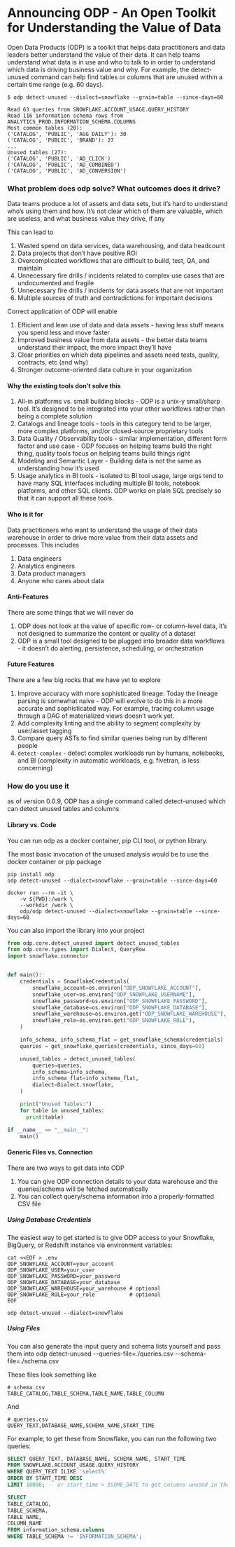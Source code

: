 # Announcing ODP - An Open Toolkit for Understanding the Value of Data

Open Data Products (ODP) is a toolkit that helps data practitioners and data leaders better understand the value of their data. It can help teams understand what data is in use and who to talk to in order to understand which data is driving business value and why. For example, the detect-unused command can help find tables or columns that are unused within a certain time range (e.g. 60 days).

```
$ odp detect-unused --dialect=snowflake --grain=table --since-days=60

Read 63 queries from SNOWFLAKE.ACCOUNT_USAGE.QUERY_HISTORY
Read 116 information schema rows from ANALYTICS_PROD.INFORMATION_SCHEMA.COLUMNS
Most common tables (20):
('CATALOG', 'PUBLIC', 'AGG_DAILY'): 30
('CATALOG', 'PUBLIC', 'BRAND'): 27
...
Unused tables (27):
('CATALOG', 'PUBLIC', 'AD_CLICK')
('CATALOG', 'PUBLIC', 'AD_COMBINED')
('CATALOG', 'PUBLIC', 'AD_CONVERSION')
```

### What problem does odp solve? What outcomes does it drive?

Data teams produce a lot of assets and data sets, but it’s hard to understand who’s using them and how. It’s not clear which of them are valuable, which are useless, and what business value they drive, if any

This can lead to

1. Wasted spend on data services, data warehousing, and data headcount
1. Data projects that don’t have positive ROI
1. Overcomplicated workflows that are difficult to build, test, QA, and maintain
1. Unnecessary fire drills / incidents related to complex use cases that are undocumented and fragile
1. Unnecessary fire drills / incidents for data assets that are not important
1. Multiple sources of truth and contradictions for important decisions

Correct application of ODP will enable

1. Efficient and lean use of data and data assets - having less stuff means you spend less and move faster
1. Improved business value from data assets - the better data teams understand their impact, the more impact they’ll have
1. Clear priorities on which data pipelines and assets need tests, quality, contracts, etc (and why)
1. Stronger outcome-oriented data culture in your organization

#### Why the existing tools don’t solve this

1. All-in platforms vs. small building blocks - ODP is a unix-y small/sharp tool. It’s designed to be integrated into your other workflows rather than being a complete solution
1. Catalogs and lineage tools - tools in this category tend to be larger, more complex platforms, and/or closed-source proprietary tools
1. Data Quality / Observability tools - similar implementation, different form factor and use case - ODP focuses on helping teams build the right thing, quality tools focus on helping teams build things right
1. Modeling and Semantic Layer - Building data is not the same as understanding how it’s used
1. Usage analytics in BI tools - isolated to BI tool usage, large orgs tend to have many SQL interfaces including multiple BI tools, notebook platforms, and other SQL clients. ODP works on plain SQL precisely so that it can support all these tools.

#### Who is it for

Data practitioners who want to understand the usage of their data warehouse in order to drive more value from their data assets and processes. This includes

1. Data engineers
1. Analytics engineers
1. Data product managers
1. Anyone who cares about data

#### Anti-Features

There are some things that we will never do

1. ODP does not look at the value of specific row- or column-level data, it’s not designed to summarize the content or quality of a dataset
1. ODP is a small tool designed to be plugged into broader data workflows - it doesn’t do alerting, persistence, scheduling, or orchestration

#### Future Features

There are a few big rocks that we have yet to explore

1. Improve accuracy with more sophisticated lineage: Today the lineage parsing is somewhat naive - ODP will evolve to do this in a more accurate and sophisticated way. For example, tracing column usage through a DAG of materialized views doesn’t work yet.
1. Add complexity linting and the ability to segment complexity by user/asset tagging
1. Compare query ASTs to find similar queries being run by different people
1. `detect-complex` - detect complex workloads run by humans, notebooks, and BI (complexity in automatic workloads, e.g. fivetran, is less concerning)

### How do you use it

as of version 0.0.9, ODP has a single command called detect-unused which can detect unused tables and columns

#### Library vs. Code

You can run odp as a docker container, pip CLI tool, or python library.

The most basic invocation of the unused analysis would be to use the docker container or pip package

```
pip install odp
odp detect-unused --dialect=snowflake --grain=table --since-days=60
```

```
docker run --rm -it \
    -v ${PWD}:/work \
    --workdir /work \
    odp/odp detect-unused --dialect=snowflake --grain=table --since-days=60
```

You can also import the library into your project

```python
from odp.core.detect_unused import detect_unused_tables
from odp.core.types import Dialect, QueryRow
import snowflake.connector


def main():
    credentials = SnowflakeCredentials(
        snowflake_account=os.environ["ODP_SNOWFLAKE_ACCOUNT"],
        snowflake_user=os.environ["ODP_SNOWFLAKE_USERNAME"],
        snowflake_password=os.environ["ODP_SNOWFLAKE_PASSWORD"],
        snowflake_database=os.environ["ODP_SNOWFLAKE_DATABASE"],
        snowflake_warehouse=os.environ.get("ODP_SNOWFLAKE_WAREHOUSE"),
        snowflake_role=os.environ.get("ODP_SNOWFLAKE_ROLE"),
    )

    info_schema, info_schema_flat = get_snowflake_schema(credentials)
    queries = get_snowflake_queries(credentials, since_days=60)

    unused_tables = detect_unused_tables(
        queries=queries,
        info_schema=info_schema,
        info_schema_flat=info_schema_flat,
        dialect=Dialect.snowflake,
    )

    print("Unused Tables:")
    for table in unused_tables:
      print(table)

if __name__ == "__main__":
    main()

```

#### Generic Files vs. Connection

There are two ways to get data into ODP

1. You can give ODP connection details to your data warehouse and the queries/schema will be fetched automatically
1. You can collect query/schema information into a properly-formatted CSV file

##### Using Database Credentials

The easiest way to get started is to give ODP access to your Snowflake, BigQuery, or Redshift instance via environment variables:

```shell
cat <<EOF > .env
ODP_SNOWFLAKE_ACCOUNT=your_account
ODP_SNOWFLAKE_USER=your_user
ODP_SNOWFLAKE_PASSWORD=your_password
ODP_SNOWFLAKE_DATABASE=your_database
ODP_SNOWFLAKE_WAREHOUSE=your_warehouse # optional
ODP_SNOWFLAKE_ROLE=your_role           # optional
EOF

odp detect-unused --dialect=snowflake
```

##### Using Files

You can also generate the input query and schema lists yourself and pass them into
odp detect-unused --queries-file=./queries.csv --schema-file=./schema.csv

These files look something like

```
# schema.csv
TABLE_CATALOG,TABLE_SCHEMA,TABLE_NAME,TABLE_COLUMN
```

And

```
# queries.csv
QUERY_TEXT,DATABASE_NAME,SCHEMA_NAME,START_TIME
```

For example, to get these from Snowflake, you can run the following two queries:

```sql
SELECT QUERY_TEXT, DATABASE_NAME, SCHEMA_NAME, START_TIME
FROM SNOWFLAKE.ACCOUNT_USAGE.QUERY_HISTORY
WHERE QUERY_TEXT ILIKE 'select%'
ORDER BY START_TIME DESC
LIMIT 10000; -- or start_time > $SOME_DATE to get columns unused in the last N days
```

```sql
SELECT
TABLE_CATALOG,
TABLE_SCHEMA,
TABLE_NAME,
COLUMN_NAME
FROM information_schema.columns
WHERE TABLE_SCHEMA != 'INFORMATION_SCHEMA';
```
